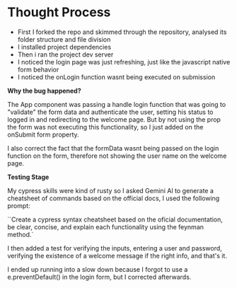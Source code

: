 # Thought Process


- First I forked the repo and skimmed through the repository, analysed its folder structure and file division
- I installed project dependencies
- Then i ran the project dev server
- I noticed the login page was just refreshing, just like the javascript native form behavior
- I noticed the onLogin function wasnt being executed on submission



**Why the bug happened?**

The App component was passing a handle login function that was going to "validate" the form data and authenticate the user, setting his status to logged in and redirecting to the welcome page. But by not using the prop the form was not executing this functionality, so I just added on the onSubmit form property.

I also correct the fact that the formData wasnt being passed on the login function on the form, therefore not showing the user name on the welcome page.

**Testing Stage**

My cypress skills were kind of rusty so I asked Gemini AI to generate a cheatsheet of commands based on the official docs, I used the following prompt:

``Create a cypress syntax cheatsheet based on the oficial documentation, be clear, concise, and explain each functionality using the feynman method.`



I then added a test for verifying the inputs, entering a user and password, verifying the existence of a welcome message if the right info, and that's it.

I ended up running into a slow down because I forgot to use a e.preventDefault() in the login form, but I corrected afterwards.